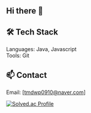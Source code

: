 ## Hi there 👋

<!--
**whitecity01/whitecity01** is a ✨ _special_ ✨ repository because its `README.md` (this file) appears on your GitHub profile.

Here are some ideas to get you started:

- 🔭 I’m currently working on ...
- 🌱 I’m currently learning ...
- 👯 I’m looking to collaborate on ...
- 🤔 I’m looking for help with ...
- 💬 Ask me about ...
- 📫 How to reach me: ...
- 😄 Pronouns: ...
- ⚡ Fun fact: ...
-->

## 🛠️ Tech Stack   
Languages: Java, Javascript   
Tools: Git   
## 📫 Contact   
Email: [tmdwp0910@naver.com]   

[![Solved.ac Profile](http://mazassumnida.wtf/api/v2/generate_badge?boj=tmdwp0910)](https://solved.ac/tmdwp0910/)
